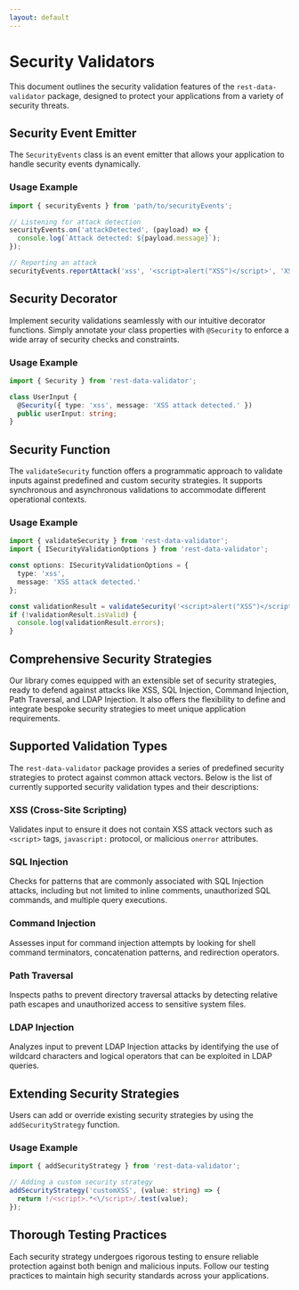 ```yaml
---
layout: default
---
```


# Security Validators

This document outlines the security validation features of the `rest-data-validator` package, designed to protect your applications from a variety of security threats.

## Security Event Emitter

The `SecurityEvents` class is an event emitter that allows your application to handle security events dynamically.

### Usage Example

```typescript
import { securityEvents } from 'path/to/securityEvents';

// Listening for attack detection
securityEvents.on('attackDetected', (payload) => {
  console.log(`Attack detected: ${payload.message}`);
});

// Reporting an attack
securityEvents.reportAttack('xss', '<script>alert("XSS")</script>', 'XSS attack detected!');
```

## Security Decorator

Implement security validations seamlessly with our intuitive decorator functions. Simply annotate your class properties with `@Security` to enforce a wide array of security checks and constraints.

### Usage Example

```typescript
import { Security } from 'rest-data-validator';

class UserInput {
  @Security({ type: 'xss', message: 'XSS attack detected.' })
  public userInput: string;
}
```

## Security Function

The `validateSecurity` function offers a programmatic approach to validate inputs against predefined and custom security strategies. It supports synchronous and asynchronous validations to accommodate different operational contexts.

### Usage Example

```typescript
import { validateSecurity } from 'rest-data-validator';
import { ISecurityValidationOptions } from 'rest-data-validator';

const options: ISecurityValidationOptions = {
  type: 'xss',
  message: 'XSS attack detected.'
};

const validationResult = validateSecurity('<script>alert("XSS")</script>', options);
if (!validationResult.isValid) {
  console.log(validationResult.errors);
}
```

## Comprehensive Security Strategies

Our library comes equipped with an extensible set of security strategies, ready to defend against attacks like XSS, SQL Injection, Command Injection, Path Traversal, and LDAP Injection. It also offers the flexibility to define and integrate bespoke security strategies to meet unique application requirements.

## Supported Validation Types

The `rest-data-validator` package provides a series of predefined security strategies to protect against common attack vectors. Below is the list of currently supported security validation types and their descriptions:

### XSS (Cross-Site Scripting)
Validates input to ensure it does not contain XSS attack vectors such as `<script>` tags, `javascript:` protocol, or malicious `onerror` attributes.

### SQL Injection
Checks for patterns that are commonly associated with SQL Injection attacks, including but not limited to inline comments, unauthorized SQL commands, and multiple query executions.

### Command Injection
Assesses input for command injection attempts by looking for shell command terminators, concatenation patterns, and redirection operators.

### Path Traversal
Inspects paths to prevent directory traversal attacks by detecting relative path escapes and unauthorized access to sensitive system files.

### LDAP Injection
Analyzes input to prevent LDAP Injection attacks by identifying the use of wildcard characters and logical operators that can be exploited in LDAP queries.

## Extending Security Strategies

Users can add or override existing security strategies by using the `addSecurityStrategy` function.

### Usage Example

```typescript
import { addSecurityStrategy } from 'rest-data-validator';

// Adding a custom security strategy
addSecurityStrategy('customXSS', (value: string) => {
  return !/<script>.*<\/script>/.test(value);
});
```

## Thorough Testing Practices

Each security strategy undergoes rigorous testing to ensure reliable protection against both benign and malicious inputs. Follow our testing practices to maintain high security standards across your applications.
